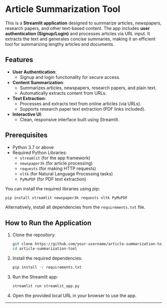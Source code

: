 # Article Summarization Tool

This is a **Streamlit application** designed to summarize articles, newspapers, research papers, and other text-based content. The app includes **user authentication (Signup/Login)** and processes articles via URL input. It extracts the text and generates concise summaries, making it an efficient tool for summarizing lengthy articles and documents.

## Features

- **User Authentication**: 
  - Signup and login functionality for secure access.
- **Content Summarization**:
  - Summarizes articles, newspapers, research papers, and plain text.
  - Automatically extracts content from URLs.
- **Text Extraction**:
  - Processes and extracts text from online articles (via URLs).
  - Supports research paper text extraction (PDF links included).
- **Interactive UI**:
  - Clean, responsive interface built using Streamlit.

## Prerequisites

- Python 3.7 or above
- Required Python Libraries:
  - `streamlit` (for the app framework)
  - `newspaper3k` (for article processing)
  - `requests` (for making HTTP requests)
  - `nltk` (for Natural Language Processing tasks)
  - `PyMuPDF` (for PDF text extraction)

You can install the required libraries using pip:

```bash
pip install streamlit newspaper3k requests nltk PyMuPDF
```

Alternatively, install all dependencies from the `requirements.txt` file.

## How to Run the Application

1. Clone the repository:
   ```bash
   git clone https://github.com/your-username/article-summarization-tool.git
   cd article-summarization-tool
   ```

2. Install the required dependencies:
   ```bash
   pip install -r requirements.txt
   ```

3. Run the Streamlit app:
   ```bash
   streamlit run streamlit_app.py
   ```

4. Open the provided local URL in your browser to use the app.

---
